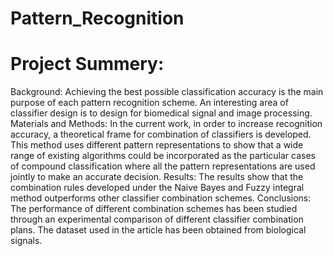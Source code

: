 # Pattern_Recognition

# Project Summery: 
Background: Achieving the best possible classification accuracy is the main purpose of
each pattern recognition scheme. An interesting area of classifier design is to design for biomedical
signal and image processing.
Materials and Methods: In the current work, in order to increase recognition accuracy, a theoretical
frame for combination of classifiers is developed. This method uses different pattern representations
to show that a wide range of existing algorithms could be incorporated as the particular
cases of compound classification where all the pattern representations are used jointly to make an
accurate decision.
Results: The results show that the combination rules developed under the Naive Bayes and Fuzzy
integral method outperforms other classifier combination schemes.
Conclusions: The performance of different combination schemes has been studied through an experimental
comparison of different classifier combination plans. The dataset used in the article has
been obtained from biological signals.
